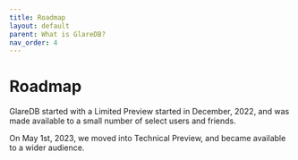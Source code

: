 ```yaml
---
title: Roadmap
layout: default
parent: What is GlareDB?
nav_order: 4
---
```


# Roadmap

GlareDB started with a Limited Preview started in December, 2022, and was made
available to a small number of select users and friends.

On May 1st, 2023, we moved into Technical Preview, and became available to a
wider audience.
